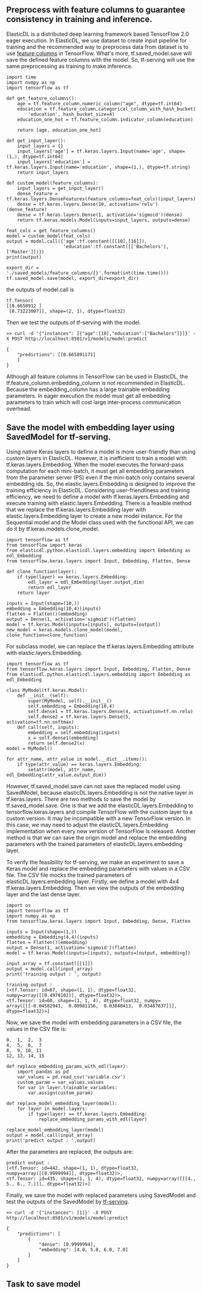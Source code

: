 

## Preprocess with feature columns to guarantee consistency in training and inference.
 ElasticDL is a distributed deep learning framework based TensorFlow 2.0 eager execution. In ElasticDL, we use dataset to create input pipeline for training and the recommended way to preprocess data from dataset is to use [feature columns](https://www.tensorflow.org/tutorials/structured_data/feature_columns) in TensorFlow. What's more, tf.saved_model.save will save the defined feature columns with the model. So, tf-serving will use the same preprocessing as training to make inference.
```
import time
import numpy as np
import tensorflow as tf 

def get_feature_columns():
    age = tf.feature_column.numeric_column("age", dtype=tf.int64)
    education = tf.feature_column.categorical_column_with_hash_bucket(
        'education', hash_bucket_size=4)
    education_one_hot = tf.feature_column.indicator_column(education)
    
    return [age, education_one_hot]

def get_input_layer():
    input_layers = {}
    input_layers['age'] = tf.keras.layers.Input(name='age', shape=(1,), dtype=tf.int64)
    input_layers['education'] = tf.keras.layers.Input(name='education', shape=(1,), dtype=tf.string)
    return input_layers

def custom_model(feature_columns):
    input_layers = get_input_layer()
    dense_feature = tf.keras.layers.DenseFeatures(feature_columns=feat_cols)(input_layers)
    dense = tf.keras.layers.Dense(10, activation='relu')(dense_feature)
    dense = tf.keras.layers.Dense(1, activation='sigmoid')(dense)
    return tf.keras.models.Model(inputs=input_layers, outputs=dense)

feat_cols = get_feature_columns()
model = custom_model(feat_cols)  
output = model.call({'age':tf.constant([[10],[16]]),
                     'education':tf.constant([['Bachelors'],['Master']])})
print(output)

export_dir = './saved_models/feature_columns/{}'.format(int(time.time()))
tf.saved_model.save(model, export_dir=export_dir)  
```
the outputs of model.call is 
```
tf.Tensor(
[[0.6658912 ]
 [0.73223007]], shape=(2, 1), dtype=float32)
```

Then we test the outputs of tf-serving with the model.
```
>> curl -d '{"instances": [{"age":[10],"education":["Bachelors"]}]}' -X POST http://localhost:8501/v1/models/model:predict

{
    "predictions": [[0.665891171]
    ]
}
```

Although all feature columns in TensorFlow can be used in ElasticDL, the tf.feature_column.embedding_column is not recommended in ElasticDL. Because the embedding_column has a large trainable embedding parameters. In eager execution the model must get all embedding parameters to train which will cost large inter-process communication overhead.

## Save the model with embedding layer using SavedModel for tf-serving.

Using native Keras layers to define a model is more user-friendly than using custom layers in ElasticDL. However, it is inefficient to train a model with tf.keras.layers.Embedding. When the model executes the forward-pass computation for each mini-batch, it must get all embedding parameters from the parameter server (PS) even if the mini-batch only contains several embedding ids. So, the elastic.layers.Embedding is designed to improve the training efficiency in ElasticDL. Considering user-friendliness and training efficiency, we need to define a model with tf.keras.layers.Embedding and execute training with elastic.layers.Embedding. There is a feasible method that we replace the tf.keras.layers.Embedding layer with elastic.layers.Embedding layer to create a new model instance. For the Sequential model and the Model class used with the functional API, we can do it by tf.keras.models.clone_model.

```
import tensorflow as tf
from tensorflow import keras
from elasticdl.python.elasticdl.layers.embedding import Embedding as edl_Embedding
from tensorflow.keras.layers import Input, Embedding, Flatten, Dense

def clone_function(layer):
    if type(layer) == keras.layers.Embedding:
        edl_layer = edl_Embedding(layer.output_dim)
        return edl_layer
    return layer

inputs = Input(shape=(10,))
embedding = Embedding(10,4)(inputs)
flatten = Flatten()(embedding)
output = Dense(1, activation='sigmoid')(flatten)
model = tf.keras.Model(inputs=[inputs], outputs=[output])
new_model = keras.models.clone_model(model, clone_function=clone_function)
```

For subclass model, we can replace the tf.keras.layers.Embedding attribute with elastic.layers.Embedding.
```
import tensorflow as tf
from tensorflow.keras.layers import Input, Embedding, Flatten, Dense
from elasticdl.python.elasticdl.layers.embedding import Embedding as edl_Embedding

class MyModel(tf.keras.Model):
    def __init__(self):
        super(MyModel, self).__init__()
        self.embedding = Embedding(10,4)
        self.dense1 = tf.keras.layers.Dense(4, activation=tf.nn.relu)
        self.dense2 = tf.keras.layers.Dense(5, activation=tf.nn.softmax)
    def call(self, inputs):
        embedding = self.embedding(inputs)
        x = self.dense1(embedding)
        return self.dense2(x)
model = MyModel()

for attr_name, attr_value in model.__dict__.items():
    if type(attr_value) == keras.layers.Embedding:
        setattr(model, attr_name, edl_Embedding(attr_value.output_dim))
```

However, tf.saved_model.save can not save the replaced model using SavedModel, because elasticDL.layers.Embedding is not the native layer in tf.keras.layers. There are two methods to save the model by tf.saved_model.save. One is that we add the elasticDL.layers.Embedding to tensorflow.keras.layers and compile TensorFlow with the custom layer to a custom version. It may be incompatible with a new TensorFlow version. In this case, we may need to adjust the elasticDL.layers.Embedding implementation when every new version of TensorFlow is released. Another method is that we can save the origin model and replace the embedding parameters with the trained parameters of elasticDL.layers.embedding layer. 

To verify the feasibility for tf-serving, we make an experiment to save a Keras model and replace the embedding parameters with values in a CSV file. The CSV file mocks the trained parameters of elasticDL.layers.embedding layer. Firstly, we define a model with 4x4 tf.keras.layers.Embedding. Then we view the outputs of the embedding layer and the last dense layer.
```
import os
import tensorflow as tf
import numpy as np
from tensorflow.keras.layers import Input, Embedding, Dense, Flatten

inputs = Input(shape=(1,))
embedding = Embedding(4,4)(inputs)
flatten = Flatten()(embedding)
output = Dense(1, activation='sigmoid')(flatten)
model = tf.keras.Model(inputs=[inputs], outputs=[output, embedding])

input_array = tf.constant([[1]])
output = model.call(input_array)
print('training output : ', output)
```

```
training output :  
[<tf.Tensor: id=67, shape=(1, 1), dtype=float32, numpy=array([[0.4970102]], dtype=float32)>, 
<tf.Tensor: id=60, shape=(1, 1, 4), dtype=float32, numpy=
array([[[-0.04582943,  0.00981156,  0.03840413,  0.03487637]]], dtype=float32)>]
```

Now, we save the model with embedding parameters in a CSV file, the values in the CSV file is:
```
0,  1,  2,  3
4,  5,  6,  7
8,  9, 10, 11
12, 13, 14, 15
```

```
def replace_embedding_params_with_edl(layer):
    import pandas as pd
    var_values = pd.read_csv('variable.csv')
    custom_param = var_values.values
    for var in layer.trainable_variables:
        var.assign(custom_param)
    
def replace_model_embedding_layer(model):
    for layer in model.layers:
        if type(layer) == tf.keras.layers.Embedding:
            replace_embedding_params_with_edl(layer)

replace_model_embedding_layer(model)
output = model.call(input_array)
print('predict output : ',output)
```
After the parameters are replaced, the outputs are:
```
predict output :  
[<tf.Tensor: id=442, shape=(1, 1), dtype=float32, numpy=array([[0.9999994]], dtype=float32)>, 
<tf.Tensor: id=435, shape=(1, 1, 4), dtype=float32, numpy=array([[[4., 5., 6., 7.]]], dtype=float32)>]
```

Finally, we save the model with replaced parameters using SavedModel and test the outputs of the SavedModel by [tf-serving](https://www.tensorflow.org/tfx/serving/docker). 
```
>> curl -d '{"instances": [1]}' -X POST http://localhost:8501/v1/models/model:predict

{
    "predictions": [
        {
            "dense": [0.9999994],
            "embedding": [4.0, 5.0, 6.0, 7.0]
        }
    ]
}
```

## Task to save model